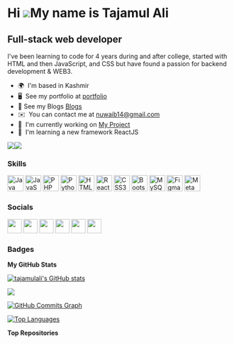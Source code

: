 Hi ![](https://user-images.githubusercontent.com/18350557/176309783-0785949b-9127-417c-8b55-ab5a4333674e.gif)My name is Tajamul Ali
===================================================================================================================================

Full-stack web developer
------------------------

I've been learning to code for 4 years during and after college, started with HTML and then JavaScript, and CSS but have found a passion for backend development & WEB3.

* 🌍  I'm based in Kashmir
* 🖥️  See my portfolio at [portfolio]()
* 📖  See my Blogs [Blogs]()
* ✉️  You can contact me at [nuwaib14@gmail.com](mailto:nuwaib14@gmail.com)
* 🚀  I'm currently working on [My Project]()
* 🧠  I'm learning a new framework ReactJS

<a href="https://www.github.com/tajamulali" target="_blank" rel="noreferrer"><img
src="https://img.shields.io/github/followers/tajamulali?logo=github&style=for-the-badge&color=ef4444&labelColor=831843" /></a><a href="https://www.twitter.com/nuwaib_" target="_blank" rel="noreferrer"><img
src="https://img.shields.io/twitter/follow/nuwaib_?logo=twitter&style=for-the-badge&color=ef4444&labelColor=831843"
/></a>

### Skills


<p align="left">
<a href="https://www.oracle.com/java/" target="_blank" rel="noreferrer"><img src="https://raw.githubusercontent.com/danielcranney/readme-generator/main/public/icons/skills/java-colored.svg" width="36" height="36" alt="Java" /></a>
<a href="https://developer.mozilla.org/en-US/docs/Web/JavaScript" target="_blank" rel="noreferrer"><img src="https://raw.githubusercontent.com/danielcranney/readme-generator/main/public/icons/skills/javascript-colored.svg" width="36" height="36" alt="JavaScript" /></a>
<a href="https://www.php.net/" target="_blank" rel="noreferrer"><img src="https://raw.githubusercontent.com/danielcranney/readme-generator/main/public/icons/skills/php-colored.svg" width="36" height="36" alt="PHP" /></a>
<a href="https://www.python.org/" target="_blank" rel="noreferrer"><img src="https://raw.githubusercontent.com/danielcranney/readme-generator/main/public/icons/skills/python-colored.svg" width="36" height="36" alt="Python" /></a>
<a href="https://developer.mozilla.org/en-US/docs/Glossary/HTML5" target="_blank" rel="noreferrer"><img src="https://raw.githubusercontent.com/danielcranney/readme-generator/main/public/icons/skills/html5-colored.svg" width="36" height="36" alt="HTML5" /></a>
<a href="https://reactjs.org/" target="_blank" rel="noreferrer"><img src="https://raw.githubusercontent.com/danielcranney/readme-generator/main/public/icons/skills/react-colored.svg" width="36" height="36" alt="React" /></a>
<a href="https://www.w3.org/TR/CSS/#css" target="_blank" rel="noreferrer"><img src="https://raw.githubusercontent.com/danielcranney/readme-generator/main/public/icons/skills/css3-colored.svg" width="36" height="36" alt="CSS3" /></a>
<a href="https://getbootstrap.com/" target="_blank" rel="noreferrer"><img src="https://raw.githubusercontent.com/danielcranney/readme-generator/main/public/icons/skills/bootstrap-colored.svg" width="36" height="36" alt="Bootstrap" /></a>
<a href="https://www.mysql.com/" target="_blank" rel="noreferrer"><img src="https://raw.githubusercontent.com/danielcranney/readme-generator/main/public/icons/skills/mysql-colored.svg" width="36" height="36" alt="MySQL" /></a>
<a href="https://www.figma.com/" target="_blank" rel="noreferrer"><img src="https://raw.githubusercontent.com/danielcranney/readme-generator/main/public/icons/skills/figma-colored.svg" width="36" height="36" alt="Figma" /></a>
<a href="https://metamask.io/" target="_blank" rel="noreferrer"><img src="https://raw.githubusercontent.com/danielcranney/readme-generator/main/public/icons/skills/metamask-colored.svg" width="36" height="36" alt="MetaMask" /></a>
</p>


### Socials

<p align="left"> <a href="https://discord.com/users/nuwaib#0947" target="_blank" rel="noreferrer"><img src="https://raw.githubusercontent.com/danielcranney/readme-generator/main/public/icons/socials/discord.svg" width="32" height="32" /></a> <a href="https://www.facebook.com/nuwaib.lalla" target="_blank" rel="noreferrer"><img src="https://raw.githubusercontent.com/danielcranney/readme-generator/main/public/icons/socials/facebook.svg" width="32" height="32" /></a> <a href="https://www.github.com/tajamulali" target="_blank" rel="noreferrer"><img src="https://raw.githubusercontent.com/danielcranney/readme-generator/main/public/icons/socials/github.svg" width="32" height="32" /></a> <a href="http://www.instagram.com/nuwaib_" target="_blank" rel="noreferrer"><img src="https://raw.githubusercontent.com/danielcranney/readme-generator/main/public/icons/socials/instagram.svg" width="32" height="32" /></a> <a href="https://www.linkedin.com/in/tajamul-ali" target="_blank" rel="noreferrer"><img src="https://raw.githubusercontent.com/danielcranney/readme-generator/main/public/icons/socials/linkedin.svg" width="32" height="32" /></a> <a href="https://www.twitter.com/nuwaib_" target="_blank" rel="noreferrer"><img src="https://raw.githubusercontent.com/danielcranney/readme-generator/main/public/icons/socials/twitter.svg" width="32" height="32" /></a></p>

### Badges

<b>My GitHub Stats</b>

<a href="http://www.github.com/tajamulali"><img src="https://github-readme-stats.vercel.app/api?username=tajamulali&show_icons=true&hide=&count_private=true&title_color=22c55e&text_color=f97316&icon_color=ef4444&bg_color=831843&hide_border=true&show_icons=true" alt="tajamulali's GitHub stats" /></a>

<a href="http://www.github.com/tajamulali"><img src="https://github-readme-streak-stats.herokuapp.com/?user=tajamulali&stroke=f97316&background=831843&ring=22c55e&fire=22c55e&currStreakNum=f97316&currStreakLabel=22c55e&sideNums=f97316&sideLabels=f97316&dates=f97316&hide_border=true" /></a>

<a href="http://www.github.com/tajamulali"><img src="https://github-readme-activity-graph.cyclic.app/graph?username=tajamulali&bg_color=831843&color=f97316&line=ef4444&point=f97316&area_color=831843&area=true&hide_border=true&custom_title=GitHub%20Commits%20Graph" alt="GitHub Commits Graph" /></a>

<a href="https://github.com/tajamulali" align="left"><img src="https://github-readme-stats.vercel.app/api/top-langs/?username=tajamulali&langs_count=10&title_color=22c55e&text_color=f97316&icon_color=ef4444&bg_color=831843&hide_border=true&locale=en&custom_title=Top%20%Languages" alt="Top Languages" /></a>

<b>Top Repositories</b>

<div width="100%" align="center"></div><br /><br /><br /><br /><br /><br /><br />
